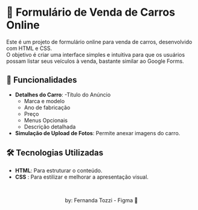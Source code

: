 # 🚗 Formulário de Venda de Carros Online

Este é um projeto de formulário online para venda de carros, desenvolvido com HTML e CSS. <br>
O objetivo é criar uma interface simples e intuitiva para que os usuários possam listar seus veículos à venda, bastante similar ao Google Forms.

## 🌟 Funcionalidades

- **Detalhes do Carro**:
  -Título do Anúncio
  - Marca e modelo
  - Ano de fabricação
  - Preço
  - Menus Opcionais
  - Descrição detalhada
- **Simulação de Upload de Fotos**: Permite anexar imagens do carro.

## 🛠️ Tecnologias Utilizadas

- **HTML**: Para estruturar o conteúdo.
- **CSS** : Para estilizar e melhorar a apresentação visual.
<br>
<p align="center">
  by: Fernanda Tozzi - Figma 💜
</p>
